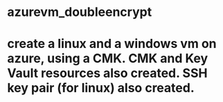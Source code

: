 # azurevm_doubleencrypt
# create a linux and a windows vm on azure, using a CMK. CMK and Key Vault resources also created. SSH key pair (for linux) also created. 
